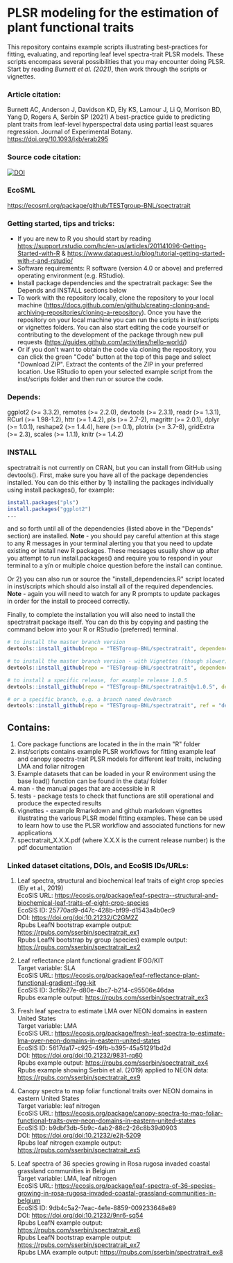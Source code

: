 # PLSR modeling for the estimation of plant functional traits
This repository contains example scripts illustrating best-practices for fitting, evaluating, and reporting leaf level spectra-trait PLSR models. These scripts encompass several possibilities that you may encounter doing PLSR. Start by reading *Burnett et al. (2021)*, then work through the scripts or vignettes.

### Article citation:
Burnett AC, Anderson J, Davidson KD, Ely KS, Lamour J, Li Q, Morrison BD, Yang D, Rogers A, Serbin SP (2021) A best-practice guide to predicting plant traits from leaf-level hyperspectral data using partial least squares regression. Journal of Experimental Botany. https://doi.org/10.1093/jxb/erab295

### Source code citation:
[![DOI](https://zenodo.org/badge/222699149.svg)](https://zenodo.org/badge/latestdoi/222699149)

### EcoSML
https://ecosml.org/package/github/TESTgroup-BNL/spectratrait

### Getting started, tips and tricks:
* If you are new to R you should start by reading https://support.rstudio.com/hc/en-us/articles/201141096-Getting-Started-with-R & https://www.dataquest.io/blog/tutorial-getting-started-with-r-and-rstudio/
* Software requirements: R software (version 4.0 or above) and preferred operating environment (e.g. RStudio). 
* Install package dependencies and the spectratrait package: See the Depends and INSTALL sections below
* To work with the repository locally, clone the repository to your local machine (https://docs.github.com/en/github/creating-cloning-and-archiving-repositories/cloning-a-repository). Once you have the repository on your local machine you can run the scripts in inst/scripts or vignettes folders. You can also start editing the code yourself or contributing to the development of the package through new pull requests (https://guides.github.com/activities/hello-world/)
* Or if you don't want to obtain the code via cloning the repository, you can click the green "Code" button at the top of this page and select "Download ZIP". Extract the contents of the ZIP in your preferred location. Use RStudio to open your selected example script from the inst/scripts folder and then run or source the code.

### Depends: 
ggplot2 (>= 3.3.2), remotes (>= 2.2.0), devtools (>= 2.3.1), readr (>= 1.3.1), RCurl (>= 1.98-1.2), 
httr (>= 1.4.2), pls (>= 2.7-2), magrittr (>= 2.0.1), dplyr (>= 1.0.1), reshape2 (>= 1.4.4), here (>= 0.1), 
plotrix (>= 3.7-8), gridExtra (>= 2.3), scales (>= 1.1.1), knitr (>= 1.4.2)

### INSTALL
spectratrait is not currently on CRAN, but you can install from GitHub using devtools().  First, make sure you have all of the package dependencies installed. You can do this either by 1) installing the packages individually using install.packages(), for example:

``` r
install.packages("pls")
install.packages("ggplot2")
...
```

and so forth until all of the dependencies (listed above in the "Depends" section) are installed. **Note** - you should pay careful attention at this stage to any R messages in your terminal alerting you that you need to update existing or install new R packages. These messages usually show up after you attempt to run install.packages() and require you 
to respond in your terminal to a y/n or multiple choice question before the install can continue.

Or 2) you can also run or source the "install_dependencies.R" script located in inst/scripts which should also install all of the required dependencies.  **Note** - again you will need to watch for any R prompts to update packages in order for the install to proceed correctly.

Finally, to complete the installation you will also need to install the spectratrait package itself.  You can do this by copying and pasting the command below into your R or RStudio (preferred) terminal.

``` r
# to install the master branch version
devtools::install_github(repo = "TESTgroup-BNL/spectratrait", dependencies=TRUE)

# to install the master branch version - with Vignettes (though slower)
devtools::install_github(repo = "TESTgroup-BNL/spectratrait", dependencies=TRUE, build_vignettes = TRUE)

# to install a specific release, for example release 1.0.5
devtools::install_github(repo = "TESTgroup-BNL/spectratrait@v1.0.5", dependencies=TRUE)

# or a specific branch, e.g. a branch named devbranch
devtools::install_github(repo = "TESTgroup-BNL/spectratrait", ref = "devbranch", dependencies=TRUE)
```

## Contains:
1. Core package functions are located in the in the main "R" folder
2. inst/scripts contains example PLSR workflows for fitting example leaf and canopy spectra-trait PLSR models for different leaf traits, including LMA and foliar    nitrogen
3. Example datasets that can be loaded in your R environment using the base load() function can be found in the data/ folder
4. man - the manual pages that are accessible in R 
5. tests - package tests to check that functions are still operational and produce the expected results
6. vignettes - example Rmarkdown and github markdown vignettes illustrating the various PLSR model fitting examples. These can be used to learn how to use the      PLSR workflow and associated functions for new applications
7. spectratrait_X.X.X.pdf (where X.X.X is the current release number) is the pdf documentation

### Linked dataset citations, DOIs, and EcoSIS IDs/URLs: <br>
1) Leaf spectra, structural and biochemical leaf traits of eight crop species (Ely et al., 2019) <br>
EcoSIS URL: https://ecosis.org/package/leaf-spectra--structural-and-biochemical-leaf-traits-of-eight-crop-species <br>
EcoSIS ID: 25770ad9-d47c-428b-bf99-d1543a4b0ec9 <br>
DOI: https://doi.org/doi:10.21232/C2GM2Z <br>
Rpubs LeafN bootstrap example output: https://rpubs.com/sserbin/spectratrait_ex1 <br>
Rpubs LeafN bootstrap by group (species) example output: https://rpubs.com/sserbin/spectratrait_ex2 <br>

2) Leaf reflectance plant functional gradient IFGG/KIT <br>
Target variable: SLA <br>
EcoSIS URL: https://ecosis.org/package/leaf-reflectance-plant-functional-gradient-ifgg-kit <br>
EcoSIS ID: 3cf6b27e-d80e-4bc7-b214-c95506e46daa <br>
Rpubs example output: https://rpubs.com/sserbin/spectratrait_ex3 <br>

3) Fresh leaf spectra to estimate LMA over NEON domains in eastern United States <br>
Target variable: LMA <br>
EcoSIS URL: https://ecosis.org/package/fresh-leaf-spectra-to-estimate-lma-over-neon-domains-in-eastern-united-states <br>
EcoSIS ID: 5617da17-c925-49fb-b395-45a51291bd2d <br>
DOI: https://doi.org/doi:10.21232/9831-rq60 <br>
Rpubs example output: https://rpubs.com/sserbin/spectratrait_ex4 <br>
Rpubs example showing Serbin et al. (2019) applied to NEON data: https://rpubs.com/sserbin/spectratrait_ex9 <br>

4) Canopy spectra to map foliar functional traits over NEON domains in eastern United States <br>
Target variable: leaf nitrogen <br>
EcoSIS URL: https://ecosis.org/package/canopy-spectra-to-map-foliar-functional-traits-over-neon-domains-in-eastern-united-states <br>
EcoSIS ID: b9dbf3db-5b9c-4ab2-88c2-26c8b39d0903 <br>
DOI: https://doi.org/doi:10.21232/e2jt-5209 <br>
Rpubs leaf nitrogen example output: https://rpubs.com/sserbin/spectratrait_ex5 <br>

5) Leaf spectra of 36 species growing in Rosa rugosa invaded coastal grassland communities in Belgium <br>
Target variable: LMA, leaf nitrogen <br>
EcoSIS URL: https://ecosis.org/package/leaf-spectra-of-36-species-growing-in-rosa-rugosa-invaded-coastal-grassland-communities-in-belgium <br>
EcoSIS ID: 9db4c5a2-7eac-4e1e-8859-009233648e89 <br>
DOI: https://doi.org/doi:10.21232/9nr6-sq54 <br>
Rpubs LeafN example output: https://rpubs.com/sserbin/spectratrait_ex6 <br>
Rpubs LeafN bootstrap example output: https://rpubs.com/sserbin/spectratrait_ex7 <br>
Rpubs LMA example output: https://rpubs.com/sserbin/spectratrait_ex8 <br>